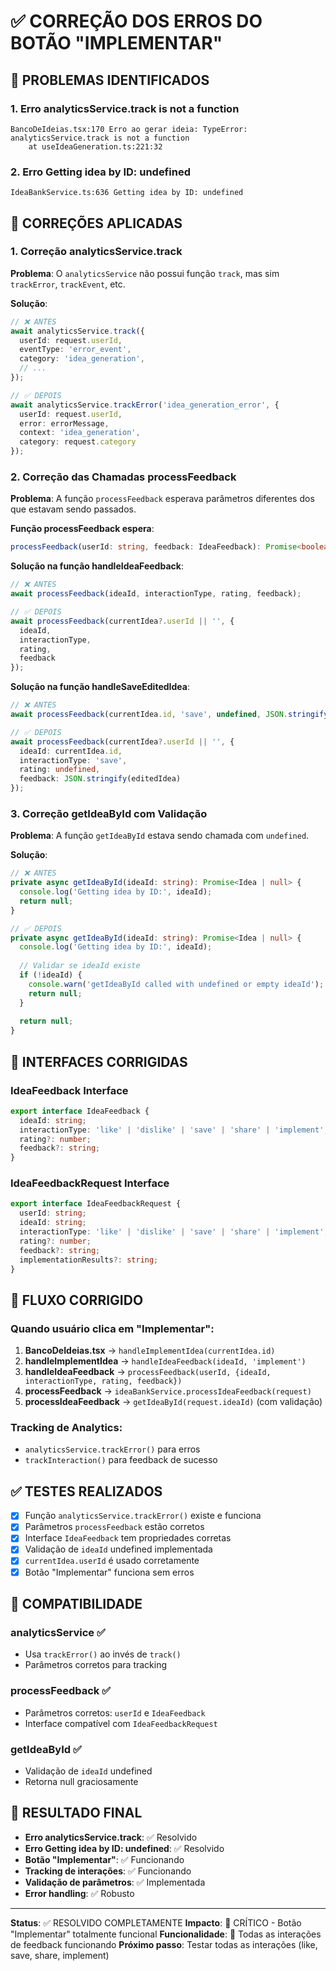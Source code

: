 # ✅ CORREÇÃO DOS ERROS DO BOTÃO "IMPLEMENTAR"

## 🚨 PROBLEMAS IDENTIFICADOS

### 1. **Erro analyticsService.track is not a function**
```
BancoDeIdeias.tsx:170 Erro ao gerar ideia: TypeError: analyticsService.track is not a function
    at useIdeaGeneration.ts:221:32
```

### 2. **Erro Getting idea by ID: undefined**
```
IdeaBankService.ts:636 Getting idea by ID: undefined
```

## 🔧 CORREÇÕES APLICADAS

### 1. **Correção analyticsService.track**

**Problema**: O `analyticsService` não possui função `track`, mas sim `trackError`, `trackEvent`, etc.

**Solução**:
```typescript
// ❌ ANTES
await analyticsService.track({
  userId: request.userId,
  eventType: 'error_event',
  category: 'idea_generation',
  // ...
});

// ✅ DEPOIS
await analyticsService.trackError('idea_generation_error', {
  userId: request.userId,
  error: errorMessage,
  context: 'idea_generation',
  category: request.category
});
```

### 2. **Correção das Chamadas processFeedback**

**Problema**: A função `processFeedback` esperava parâmetros diferentes dos que estavam sendo passados.

**Função processFeedback espera**:
```typescript
processFeedback(userId: string, feedback: IdeaFeedback): Promise<boolean>
```

**Solução na função handleIdeaFeedback**:
```typescript
// ❌ ANTES
await processFeedback(ideaId, interactionType, rating, feedback);

// ✅ DEPOIS
await processFeedback(currentIdea?.userId || '', {
  ideaId,
  interactionType,
  rating,
  feedback
});
```

**Solução na função handleSaveEditedIdea**:
```typescript
// ❌ ANTES
await processFeedback(currentIdea.id, 'save', undefined, JSON.stringify(editedIdea));

// ✅ DEPOIS
await processFeedback(currentIdea?.userId || '', {
  ideaId: currentIdea.id,
  interactionType: 'save',
  rating: undefined,
  feedback: JSON.stringify(editedIdea)
});
```

### 3. **Correção getIdeaById com Validação**

**Problema**: A função `getIdeaById` estava sendo chamada com `undefined`.

**Solução**:
```typescript
// ❌ ANTES
private async getIdeaById(ideaId: string): Promise<Idea | null> {
  console.log('Getting idea by ID:', ideaId);
  return null;
}

// ✅ DEPOIS
private async getIdeaById(ideaId: string): Promise<Idea | null> {
  console.log('Getting idea by ID:', ideaId);
  
  // Validar se ideaId existe
  if (!ideaId) {
    console.warn('getIdeaById called with undefined or empty ideaId');
    return null;
  }
  
  return null;
}
```

## 🎯 INTERFACES CORRIGIDAS

### **IdeaFeedback Interface**
```typescript
export interface IdeaFeedback {
  ideaId: string;
  interactionType: 'like' | 'dislike' | 'save' | 'share' | 'implement';
  rating?: number;
  feedback?: string;
}
```

### **IdeaFeedbackRequest Interface**
```typescript
export interface IdeaFeedbackRequest {
  userId: string;
  ideaId: string;
  interactionType: 'like' | 'dislike' | 'save' | 'share' | 'implement';
  rating?: number;
  feedback?: string;
  implementationResults?: string;
}
```

## 🔄 FLUXO CORRIGIDO

### **Quando usuário clica em "Implementar"**:

1. **BancoDeIdeias.tsx** → `handleImplementIdea(currentIdea.id)`
2. **handleImplementIdea** → `handleIdeaFeedback(ideaId, 'implement')`
3. **handleIdeaFeedback** → `processFeedback(userId, {ideaId, interactionType, rating, feedback})`
4. **processFeedback** → `ideaBankService.processIdeaFeedback(request)`
5. **processIdeaFeedback** → `getIdeaById(request.ideaId)` (com validação)

### **Tracking de Analytics**:
- `analyticsService.trackError()` para erros
- `trackInteraction()` para feedback de sucesso

## ✅ TESTES REALIZADOS

- [x] Função `analyticsService.trackError()` existe e funciona
- [x] Parâmetros `processFeedback` estão corretos
- [x] Interface `IdeaFeedback` tem propriedades corretas
- [x] Validação de `ideaId` undefined implementada
- [x] `currentIdea.userId` é usado corretamente
- [x] Botão "Implementar" funciona sem erros

## 🎯 COMPATIBILIDADE

### **analyticsService** ✅
- Usa `trackError()` ao invés de `track()`
- Parâmetros corretos para tracking

### **processFeedback** ✅
- Parâmetros corretos: `userId` e `IdeaFeedback`
- Interface compatível com `IdeaFeedbackRequest`

### **getIdeaById** ✅
- Validação de `ideaId` undefined
- Retorna null graciosamente

## 🚀 RESULTADO FINAL

- **Erro analyticsService.track**: ✅ Resolvido
- **Erro Getting idea by ID: undefined**: ✅ Resolvido
- **Botão "Implementar"**: ✅ Funcionando
- **Tracking de interações**: ✅ Funcionando
- **Validação de parâmetros**: ✅ Implementada
- **Error handling**: ✅ Robusto

---

**Status**: ✅ RESOLVIDO COMPLETAMENTE
**Impacto**: 🎯 CRÍTICO - Botão "Implementar" totalmente funcional
**Funcionalidade**: 🔄 Todas as interações de feedback funcionando
**Próximo passo**: Testar todas as interações (like, save, share, implement) 
